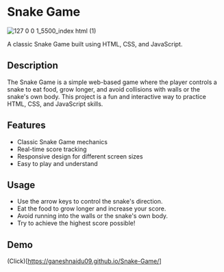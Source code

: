 # Snake Game
![127 0 0 1_5500_index html (1)](https://github.com/user-attachments/assets/11267490-9016-4822-8078-6d59ffbc63b5)

A classic Snake Game built using HTML, CSS, and JavaScript.

## Description

The Snake Game is a simple web-based game where the player controls a snake to eat food, grow longer, and avoid collisions with walls or the snake's own body. This project is a fun and interactive way to practice HTML, CSS, and JavaScript skills.

## Features

- Classic Snake Game mechanics
- Real-time score tracking
- Responsive design for different screen sizes
- Easy to play and understand

## Usage
- Use the arrow keys to control the snake's direction.
- Eat the food to grow longer and increase your score.
- Avoid running into the walls or the snake's own body.
- Try to achieve the highest score possible!

## Demo
(Click)[https://ganeshnaidu09.github.io/Snake-Game/]



